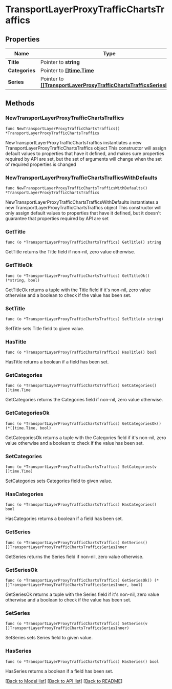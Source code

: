 # TransportLayerProxyTrafficChartsTraffics

## Properties

Name | Type | Description | Notes
------------ | ------------- | ------------- | -------------
**Title** | Pointer to **string** |  | [optional] 
**Categories** | Pointer to [**[]time.Time**](time.Time.md) |  | [optional] 
**Series** | Pointer to [**[]TransportLayerProxyTrafficChartsTrafficsSeriesInner**](TransportLayerProxyTrafficChartsTrafficsSeriesInner.md) |  | [optional] 

## Methods

### NewTransportLayerProxyTrafficChartsTraffics

`func NewTransportLayerProxyTrafficChartsTraffics() *TransportLayerProxyTrafficChartsTraffics`

NewTransportLayerProxyTrafficChartsTraffics instantiates a new TransportLayerProxyTrafficChartsTraffics object
This constructor will assign default values to properties that have it defined,
and makes sure properties required by API are set, but the set of arguments
will change when the set of required properties is changed

### NewTransportLayerProxyTrafficChartsTrafficsWithDefaults

`func NewTransportLayerProxyTrafficChartsTrafficsWithDefaults() *TransportLayerProxyTrafficChartsTraffics`

NewTransportLayerProxyTrafficChartsTrafficsWithDefaults instantiates a new TransportLayerProxyTrafficChartsTraffics object
This constructor will only assign default values to properties that have it defined,
but it doesn't guarantee that properties required by API are set

### GetTitle

`func (o *TransportLayerProxyTrafficChartsTraffics) GetTitle() string`

GetTitle returns the Title field if non-nil, zero value otherwise.

### GetTitleOk

`func (o *TransportLayerProxyTrafficChartsTraffics) GetTitleOk() (*string, bool)`

GetTitleOk returns a tuple with the Title field if it's non-nil, zero value otherwise
and a boolean to check if the value has been set.

### SetTitle

`func (o *TransportLayerProxyTrafficChartsTraffics) SetTitle(v string)`

SetTitle sets Title field to given value.

### HasTitle

`func (o *TransportLayerProxyTrafficChartsTraffics) HasTitle() bool`

HasTitle returns a boolean if a field has been set.

### GetCategories

`func (o *TransportLayerProxyTrafficChartsTraffics) GetCategories() []time.Time`

GetCategories returns the Categories field if non-nil, zero value otherwise.

### GetCategoriesOk

`func (o *TransportLayerProxyTrafficChartsTraffics) GetCategoriesOk() (*[]time.Time, bool)`

GetCategoriesOk returns a tuple with the Categories field if it's non-nil, zero value otherwise
and a boolean to check if the value has been set.

### SetCategories

`func (o *TransportLayerProxyTrafficChartsTraffics) SetCategories(v []time.Time)`

SetCategories sets Categories field to given value.

### HasCategories

`func (o *TransportLayerProxyTrafficChartsTraffics) HasCategories() bool`

HasCategories returns a boolean if a field has been set.

### GetSeries

`func (o *TransportLayerProxyTrafficChartsTraffics) GetSeries() []TransportLayerProxyTrafficChartsTrafficsSeriesInner`

GetSeries returns the Series field if non-nil, zero value otherwise.

### GetSeriesOk

`func (o *TransportLayerProxyTrafficChartsTraffics) GetSeriesOk() (*[]TransportLayerProxyTrafficChartsTrafficsSeriesInner, bool)`

GetSeriesOk returns a tuple with the Series field if it's non-nil, zero value otherwise
and a boolean to check if the value has been set.

### SetSeries

`func (o *TransportLayerProxyTrafficChartsTraffics) SetSeries(v []TransportLayerProxyTrafficChartsTrafficsSeriesInner)`

SetSeries sets Series field to given value.

### HasSeries

`func (o *TransportLayerProxyTrafficChartsTraffics) HasSeries() bool`

HasSeries returns a boolean if a field has been set.


[[Back to Model list]](../README.md#documentation-for-models) [[Back to API list]](../README.md#documentation-for-api-endpoints) [[Back to README]](../README.md)


